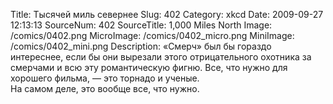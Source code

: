 Title: Тысячей миль севернее 
Slug: 402 
Category: xkcd 
Date: 2009-09-27 12:13:13 
SourceNum: 402 
SourceTitle: 1,000 Miles North 
Image: /comics/0402.png 
MicroImage: /comics/0402_micro.png 
MiniImage: /comics/0402_mini.png 
Description: «Смерч» был бы гораздо интереснее, если бы они вырезали этого отрицательного охотника за смерчами и всю эту романтическую фигню. Все, что нужно для хорошего фильма, ― это торнадо и ученые.<br>На самом деле, это вообще все, что нужно. 

